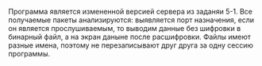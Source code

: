 Программа является измененной версией сервера из заданяи 5-1. Все получаемые пакеты анализируются: выявляется порт назначения, если он является прослушиваемым, то выводим данные без шифровки в бинарный файл, а на экран даныне после расшифровки. Файлы имеют разные имена, поэтому не перезаписывают друг друга за одну сессию программы.